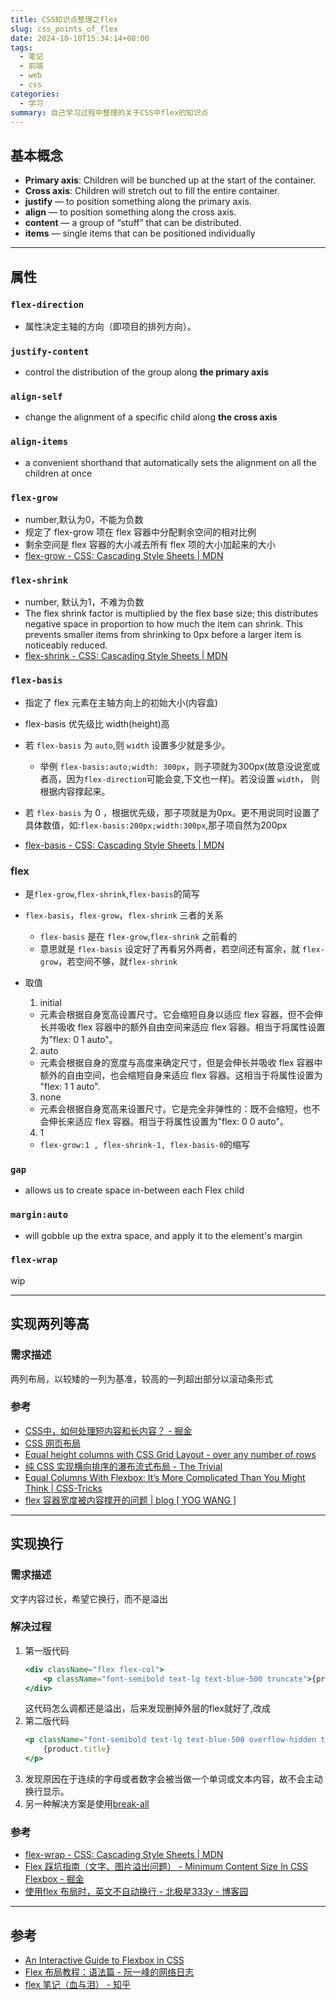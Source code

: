 ```yaml
---
title: CSS知识点整理之flex
slug: css_points_of_flex
date: 2024-10-10T15:34:14+08:00
tags:
  - 笔记
  - 前端
  - web
  - css
categories:
  - 学习
summary: 自己学习过程中整理的关于CSS中flex的知识点
--- 
```


## 基本概念
- **Primary axis**: Children will be bunched up at the start of the container.
- **Cross axis**: Children will stretch out to fill the entire container.
- **justify** — to position something along the primary axis.
- **align** — to position something along the cross axis.
- **content** — a group of “stuff” that can be distributed.
- **items** — single items that can be positioned individually

---

## 属性
### `flex-direction` 
- 属性决定主轴的方向（即项目的排列方向）。

### `justify-content` 
- control the distribution of the group along **the primary axis**

### `align-self` 
- change the alignment of a specific child along **the cross axis**

### `align-items`
- a convenient shorthand that automatically sets the alignment on all the children at once

### `flex-grow`
- number,默认为0，不能为负数
- 规定了 flex-grow 项在 flex 容器中分配剩余空间的相对比例
- 剩余空间是 flex 容器的大小减去所有 flex 项的大小加起来的大小
- [flex-grow - CSS: Cascading Style Sheets | MDN](https://developer.mozilla.org/en-US/docs/Web/CSS/flex-grow )

### `flex-shrink`
- number, 默认为1，不难为负数
- The flex shrink factor is multiplied by the flex base size; this distributes negative space in proportion to how much the item can shrink. This prevents smaller items from shrinking to 0px before a larger item is noticeably reduced.
- [flex-shrink - CSS: Cascading Style Sheets | MDN](https://developer.mozilla.org/en-US/docs/Web/CSS/flex-shrink )

### `flex-basis`
- 指定了 flex 元素在主轴方向上的初始大小(内容盒)

- flex-basis 优先级比 width(height)高

- 若 `flex-basis` 为 `auto`,则 `width` 设置多少就是多少。
  - 举例 `flex-basis:auto;width: 300px`，则子项就为300px(故意没说宽或者高，因为`flex-direction`可能会变,下文也一样)。若没设置 `width`， 则根据内容撑起来。

- 若 `flex-basis` 为 0 ，根据优先级，那子项就是为0px。更不用说同时设置了具体数值，如:`flex-basis:200px;width:300px`,那子项自然为200px

- [flex-basis - CSS: Cascading Style Sheets | MDN](https://developer.mozilla.org/en-US/docs/Web/CSS/flex-basis )

### flex
- 是`flex-grow`,`flex-shrink`,`flex-basis`的简写
- `flex-basis`，`flex-grow`，`flex-shrink` 三者的关系
  - `flex-basis` 是在 `flex-grow`,`flex-shrink` 之前看的
  - 意思就是 `flex-basis` 设定好了再看另外两者，若空间还有富余，就 `flex-grow`，若空间不够，就`flex-shrink`
- 取值
  1. initial
    - 元素会根据自身宽高设置尺寸。它会缩短自身以适应 flex 容器，但不会伸长并吸收 flex 容器中的额外自由空间来适应 flex 容器。相当于将属性设置为"flex: 0 1 auto"。

  2. auto
    - 元素会根据自身的宽度与高度来确定尺寸，但是会伸长并吸收 flex 容器中额外的自由空间，也会缩短自身来适应 flex 容器。这相当于将属性设置为 "flex: 1 1 auto".

  3. none
    - 元素会根据自身宽高来设置尺寸。它是完全非弹性的：既不会缩短，也不会伸长来适应 flex 容器。相当于将属性设置为"flex: 0 0 auto"。
  
  4. 1
    - `flex-grow:1 , flex-shrink-1, flex-basis-0`的缩写

### `gap` 
- allows us to create space in-between each Flex child

### `margin:auto`
- will gobble up the extra space, and apply it to the element's margin

### `flex-wrap`
wip

---

## 实现两列等高
### 需求描述
两列布局，以较矮的一列为基准，较高的一列超出部分以滚动条形式

### 参考 
- [CSS中，如何处理短内容和长内容？ - 掘金](https://juejin.cn/post/6924826615729881101?from=search-suggest )
- [CSS 网页布局](https://frontend-note.benbinbin.com/article/css/css-layout )
- [Equal height columns with CSS Grid Layout - over any number of rows](https://www.imarketinx.de/artikel/equal-height-columns-with-css-grid-layout.html )
- [纯 CSS 实现横向排序的瀑布流式布局 - The Trivial](https://jessieji.com/2019/pure-css-masonry )
- [Equal Columns With Flexbox: It’s More Complicated Than You Might Think | CSS-Tricks](https://css-tricks.com/equal-columns-with-flexbox-its-more-complicated-than-you-might-think/ )
- [flex 容器宽度被内容撑开的问题 | blog [ YOG WANG ]](https://yogwang.site/2022/CSS-flex-container-stretched-by-content/ )

---

## 实现换行
### 需求描述
文字内容过长，希望它换行，而不是溢出

### 解决过程
1. 第一版代码
    ```jsx 
    <div className="flex flex-col">
        <p className="font-semibold text-lg text-blue-500 truncate">{product.title}111111111111111111111111</p>
    </div>
    ```                    
    这代码怎么调都还是溢出，后来发现删掉外层的flex就好了,改成 
2. 第二版代码
    ```jsx 
    <p className="font-semibold text-lg text-blue-500 overflow-hidden text-ellipsis whitespace-nowrap">
        {product.title}
    </p>
    ```
3. 发现原因在于连续的字母或者数字会被当做一个单词或文本内容，故不会主动换行显示。
4. 另一种解决方案是使用[break-all](https://tailwindcss.com/docs/word-break#break-all )

### 参考
- [flex-wrap - CSS: Cascading Style Sheets | MDN](https://developer.mozilla.org/en-US/docs/Web/CSS/flex-wrap )
- [Flex 踩坑指南（文字、图片溢出问题） - Minimum Content Size In CSS Flexbox - 掘金](https://juejin.cn/post/7314507576439472169 )  
- [使用flex 布局时，英文不自动换行 - 北极星333y - 博客园](https://www.cnblogs.com/xinyuyue/p/14371506.html )

---

## 参考
- [An Interactive Guide to Flexbox in CSS](https://www.joshwcomeau.com/css/interactive-guide-to-flexbox/)
- [Flex 布局教程：语法篇 - 阮一峰的网络日志](https://www.ruanyifeng.com/blog/2015/07/flex-grammar.html)
- [flex 笔记（血与泪） - 知乎](https://zhuanlan.zhihu.com/p/91470473)